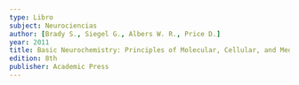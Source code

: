 ```yaml
---
type: Libro
subject: Neurociencias
author: [Brady S., Siegel G., Albers W. R., Price D.]
year: 2011
title: Basic Neurochemistry: Principles of Molecular, Cellular, and Medical Neurobiology
edition: 8th
publisher: Academic Press
---
```

